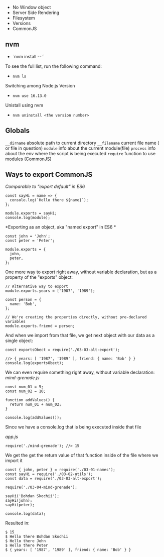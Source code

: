 - No Window object
- Server Side Rendering
- Filesystem
- Versions
- CommonJS



## nvm

- `nvm install --<the node version>``

To see the full list, run the following command:
- `nvm ls`

Switching among Node.js Version
- `nvm use 16.13.0`

Unistall using nvm
- `nvm uninstall <the version number>`


## Globals

`__dirname`  absolute path to current directory
`__filename` current file name ( or file in question)
`module` info about the current module(file)
`process` info about the env where the script is being executed
`require` function to use modules (CommonJS)

## Ways to export CommonJS

*Comparable to "export default" in ES6*
```node
const sayHi = name => {  
  console.log(`Hello there ${name}`);  
};  
  
module.exports = sayHi;  
console.log(module);
```

*Exporting as an object, aka "named export" in ES6 *
```node
const john = 'John';  
const peter = 'Peter';  
  
module.exports = {  
  john,  
  peter,  
};
```

One more way to export right away, without variable declaration, but as a property
of the "exports" object:
```node
// Alternative way to export  
module.exports.years = ['1987', '1989'];  
  
const person = {  
  name: 'Bob',  
};  
  
// We're creating the properties directly, without pre-declared variables  
module.exports.friend = person;
```

And when we import from that file, we get next object with our data as a single object:
```node
const exportsObect = require('./03-03-alt-export');  

//> { years: [ '1987', '1989' ], friend: { name: 'Bob' } }
console.log(exportsObect);

```

We can even require something right away, without variable declaration:
_mind-grenade.js_
```node
const num_01 = 5;  
const num_02 = 10;  
  
function addValues() {  
  return num_01 + num_02;  
}  
  
console.log(addValues());
```

Since we have a console.log that is being executed inside that file

*app.js*
```node
require('./mind-grenade'); //> 15

```

We get the get the return value of that function inside of the file where we import it

```node
const { john, peter } = require('./03-01-names');  
const sayHi = require('./03-02-utils');  
const data = require('./03-03-alt-export');  
  
require('./03-04-mind-grenade');  
  
sayHi('Bohdan Skochii');  
sayHi(john);  
sayHi(peter);  
  
console.log(data);
```
Resulted in:
```node
$ 15
$ Hello there Bohdan Skochii
$ Hello there John
$ Hello there Peter
$ { years: [ '1987', '1989' ], friend: { name: 'Bob' } }
```